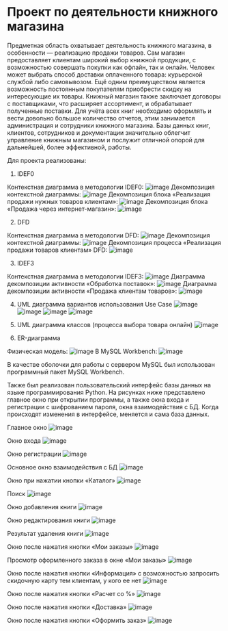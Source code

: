 # Проект по деятельности книжного магазина
Предметная область охватывает деятельность книжного магазина, в особенности — реализацию продажи товаров. Сам магазин предоставляет клиентам широкий выбор книжной продукции, с возможностью совершать покупки как офлайн, так и онлайн. Человек может выбрать способ доставки оплаченного товара: курьерской службой либо самовывозом. Ещё одним преимуществом является возможность постоянным покупателям приобрести скидку на интересующие их товары. Книжный магазин также заключает договоры с поставщиками, что расширяет ассортимент, и обрабатывает полученные поставки. Для учёта всех книг необходимо оформлять и вести довольно большое количество отчетов, этим занимается администрация и сотрудники книжного магазина. Базы данных книг, клиентов, сотрудников и документации значительно облегчит управление книжным магазином и послужит отличной опорой для дальнейшей, более эффективной, работы.

Для проекта реализованы:
1. IDEF0

Контекстная диаграмма в методологии IDEF0:
![image](https://github.com/vetafeda/DataBook/assets/124678022/d0ada5bd-88e5-4543-ac78-08b4cfde27c9)
Декомпозиция контекстной диаграммы:
![image](https://github.com/vetafeda/DataBook/assets/124678022/5e6ff909-d530-4c60-89ed-bf5553d711d3)
Декомпозиция блока «Реализация продажи нужных товаров клиентам»:
![image](https://github.com/vetafeda/DataBook/assets/124678022/35a3899b-dd49-4e82-9dca-9b0a78029909)
Декомпозиция блока «Продажа через интернет-магазин»:
![image](https://github.com/vetafeda/DataBook/assets/124678022/ba2a2f00-0479-4553-85da-990b165ae5e5)

2. DFD

Контекстная диаграмма в методологии DFD:
![image](https://github.com/vetafeda/DataBook/assets/124678022/5aa81364-712b-4468-a431-b997c0c97136)
Декомпозиция контекстной диаграммы:
![image](https://github.com/vetafeda/DataBook/assets/124678022/b5896c44-06e2-49a1-a521-6699a949237a)
Декомпозиция процесса «Реализация продажи товаров клиентам» DFD:
![image](https://github.com/vetafeda/DataBook/assets/124678022/4a3090ae-d8a7-41d1-aeca-eb3279959c54)

3. IDEF3

Контекстная диаграмма в методологии IDEF3:
![image](https://github.com/vetafeda/DataBook/assets/124678022/7ced4344-54d0-44a3-850a-5d0494bc6440)
Диаграмма декомпозиции активности «Обработка поставок»:
![image](https://github.com/vetafeda/DataBook/assets/124678022/92cac25f-c0c5-49bd-9c06-4b21e69d8250)
Диаграмма декомпозиции активности «Продажа клиентам товаров»:
![image](https://github.com/vetafeda/DataBook/assets/124678022/896e9641-ae56-4d78-bc47-dc738ce57477)

4. UML диаграмма вариантов использования Use Case
![image](https://github.com/vetafeda/DataBook/assets/124678022/60c5bd60-32eb-4393-b295-3ad487d03180)
![image](https://github.com/vetafeda/DataBook/assets/124678022/c0a28b3e-788e-4bc7-af28-888884ed2b5c)
![image](https://github.com/vetafeda/DataBook/assets/124678022/3896eea0-67b1-42db-a937-76a9394f5241)
![image](https://github.com/vetafeda/DataBook/assets/124678022/27edf0bc-a5b2-40fc-945c-29ffce5d28a9)

5. UML диаграмма классов (процесса выбора товара онлайн)
![image](https://github.com/vetafeda/DataBook/assets/124678022/a2c78445-d4c7-46d3-b8ba-3b98dff05101)

6. ER-диаграмма

Физическая модель:
![image](https://github.com/vetafeda/DataBook/assets/124678022/18062697-63f8-4cde-b4b8-ec17aabe6888)
В MySQL Workbench:
![image](https://github.com/vetafeda/DataBook/assets/124678022/e4274a31-7571-424a-bcc3-390ca2834cf0)

В качестве оболочки для работы с сервером MySQL был использован программный пакет MySQL Workbench. 

Также был реализован пользовательский интерфейс базы данных на языке программирования Python. На рисунках ниже представлено главное окно при открытии программы, а также окна входа и регистрации с шифрованием пароля, окна взаимодействия с БД. Когда происходят изменения в интерфейсе, меняется и сама база данных.

Главное окно
![image](https://github.com/vetafeda/DataBook/assets/124678022/bc5e7f84-4623-4224-8788-2545f251359d)

Окно входа
![image](https://github.com/vetafeda/DataBook/assets/124678022/91e55278-5198-4ac9-bf5e-83dcd3f28f6e)

Окно регистрации
![image](https://github.com/vetafeda/DataBook/assets/124678022/01c4f015-2ffb-43df-872e-d989b43ff567)

Основное окно взаимодействия с БД
![image](https://github.com/vetafeda/DataBook/assets/124678022/a9c6dc02-8e3e-48ce-bd64-5f4524ab763b)

Окно при нажатии кнопки «Каталог» 
![image](https://github.com/vetafeda/DataBook/assets/124678022/e0e75dc5-1174-493a-9d18-7b0e4fc8653b)

Поиск
![image](https://github.com/vetafeda/DataBook/assets/124678022/a33e68e6-eabd-4119-bc6a-7a4767bff272)

Окно добавления книги
![image](https://github.com/vetafeda/DataBook/assets/124678022/ad96a0df-2ca2-448c-a8c7-d2d1893065c3)

Окно редактирования книги
![image](https://github.com/vetafeda/DataBook/assets/124678022/e371d91e-057a-435e-a488-593431099f1b)

Результат удаления книги
![image](https://github.com/vetafeda/DataBook/assets/124678022/6b158fb7-73fe-45ab-845a-cb27b47623dc)

Окно после нажатия кнопки «Мои заказы»
![image](https://github.com/vetafeda/DataBook/assets/124678022/911191e9-59c8-45f7-8dfb-67965162fd84)

Просмотр оформленного заказа в окне «Мои заказы»
![image](https://github.com/vetafeda/DataBook/assets/124678022/8dcf6272-7c67-4d67-8fcd-256664e153ba)

Окно после нажатия кнопки «Информация» с возможностью запросить скидочную карту тем клиентам, у кого ее нет
![image](https://github.com/vetafeda/DataBook/assets/124678022/36f7b145-1788-400e-bef0-7fe7944134a1)

Окно после нажатия кнопки «Расчет со %»
![image](https://github.com/vetafeda/DataBook/assets/124678022/7870e473-e30b-427a-81b4-07d9d391624f)

Окно после нажатия кнопки «Доставка»
![image](https://github.com/vetafeda/DataBook/assets/124678022/5fa6dc44-3cef-496f-8473-0df681ffe439)

Окно после нажатия кнопки «Оформить заказ»
![image](https://github.com/vetafeda/DataBook/assets/124678022/9bcb5766-1f17-46a3-90b1-936c37f55cec)
